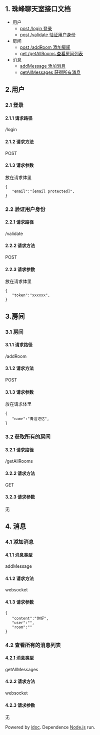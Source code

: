 ## 1\. 珠峰聊天室接口文档

-   用户
    -   [post /login 登录](#/login)
    -   [post /validate 验证用户身份](#/validate)
-   房间
    -   [post /addRoom 添加房间](添加房间)
    -   [get /getAllRooms 查看房间列表](查看房间列表)
-   消息
    -   [addMessage 添加消息](添加消息)
    -   [getAllMessages 获得所有消息](获得所有消息)

## 2.用户

### 2.1 登录

#### 2.1.1 请求路径

/login

#### 2.1.2 请求方法

POST

#### 2.1.3 请求参数

放在请求体里

```
{
   "email":"[email protected]",
}

```

### 2.2 验证用户身份

#### 2.2.1 请求路径

/validate

#### 2.2.2 请求方法

POST

#### 2.2.3 请求参数

放在请求体里

```
{
   "token":"xxxxxx",
}

```

## 3.房间

### 3.1 房间

#### 3.1.1 请求路径

/addRoom

#### 3.1.2 请求方法

POST

#### 3.1.3 请求参数

放在请求体里

```
{
   "name":"青涩记忆",
}

```

### 3.2 获取所有的房间

#### 3.2.1 请求路径

/getAllRooms

#### 3.2.2 请求方法

GET

#### 3.2.3 请求参数

无

## 4\. 消息

### 4.1 添加消息

#### 4.1.1 消息类型

addMessage

#### 4.1.2 请求方法

websocket

#### 4.1.3 请求参数

```
{
   "content":"你好",
   "user":"",
   "room":""
}

```

### 4.2 查看所有的消息列表

#### 4.2.1 消息类型

getAllMessages

#### 4.2.2 请求方法

websocket

#### 4.2.3 请求参数

无

Powered by [idoc](https://github.com/jaywcjlove/idoc). Dependence [Node.js](https://nodejs.org) run.